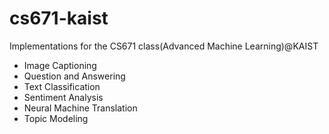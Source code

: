 # cs671-kaist
Implementations for the CS671 class(Advanced Machine Learning)@KAIST
- Image Captioning
- Question and Answering
- Text Classification
- Sentiment Analysis
- Neural Machine Translation
- Topic Modeling